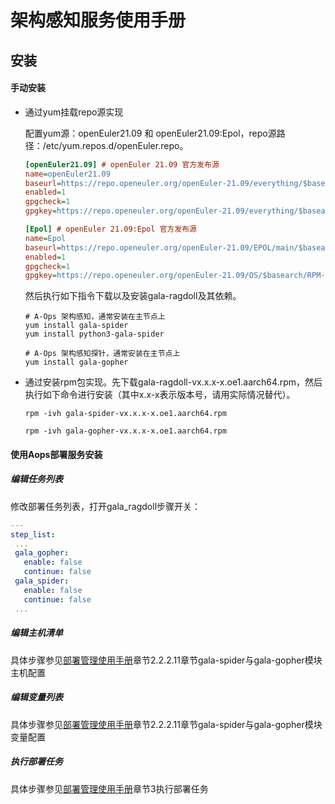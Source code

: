 # 架构感知服务使用手册

## 安装

#### 手动安装

- 通过yum挂载repo源实现

  配置yum源：openEuler21.09 和 openEuler21.09:Epol，repo源路径：/etc/yum.repos.d/openEuler.repo。

  ```ini
  [openEuler21.09] # openEuler 21.09 官方发布源
  name=openEuler21.09
  baseurl=https://repo.openeuler.org/openEuler-21.09/everything/$basearch/ 
  enabled=1
  gpgcheck=1
  gpgkey=https://repo.openeuler.org/openEuler-21.09/everything/$basearch/RPM-GPG-KEY-openEuler
  
  [Epol] # openEuler 21.09:Epol 官方发布源
  name=Epol
  baseurl=https://repo.openeuler.org/openEuler-21.09/EPOL/main/$basearch/ 
  enabled=1
  gpgcheck=1
  gpgkey=https://repo.openeuler.org/openEuler-21.09/OS/$basearch/RPM-GPG-KEY-openEuler
  ```

  然后执行如下指令下载以及安装gala-ragdoll及其依赖。

  ```shell
  # A-Ops 架构感知，通常安装在主节点上
  yum install gala-spider 
  yum install python3-gala-spider
  
  # A-Ops 架构感知探针，通常安装在主节点上
  yum install gala-gopher 
  ```

- 通过安装rpm包实现。先下载gala-ragdoll-vx.x.x-x.oe1.aarch64.rpm，然后执行如下命令进行安装（其中x.x-x表示版本号，请用实际情况替代）。

  ```shell
  rpm -ivh gala-spider-vx.x.x-x.oe1.aarch64.rpm
  
  rpm -ivh gala-gopher-vx.x.x-x.oe1.aarch64.rpm
  ```



#### 使用Aops部署服务安装

##### 编辑任务列表

修改部署任务列表，打开gala_ragdoll步骤开关：

```yaml
---
step_list:
 ...
 gala_gopher:
   enable: false
   continue: false
 gala_spider:
   enable: false
   continue: false
 ...
```

##### 编辑主机清单

具体步骤参见[部署管理使用手册](部署管理使用手册.md)章节2.2.2.11章节gala-spider与gala-gopher模块主机配置

##### 编辑变量列表

具体步骤参见[部署管理使用手册](部署管理使用手册.md)章节2.2.2.11章节gala-spider与gala-gopher模块变量配置

##### 执行部署任务

具体步骤参见[部署管理使用手册](部署管理使用手册.md)章节3执行部署任务